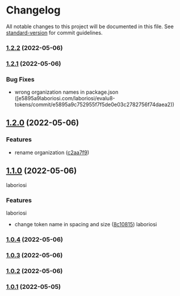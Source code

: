 # Changelog

All notable changes to this project will be documented in this file. See [standard-version](https://github.com/conventional-changelog/standard-version) for commit guidelines.

### [1.2.2](https://github.com/laboriosi/evalu8-tokens/compare/v1.2.1...v1.2.2) (2022-05-06)

### [1.2.1](https://github.comlaboriosi8-tokens/compare/v1.2.0...v1.2.1) (2022-05-06)

### Bug Fixes

- wrong organization names in package.json ([e5895a9laboriosi.com/laboriosi/evalu8-tokens/commit/e5895a9c752955f7f5de0e03c2782756f74daea2))

## [1.2.0](https://github.com/laboriosi/evalu8-tokens/compare/v1.1.0...v1.2.0) (2022-05-06)

### Features

- rename organization ([c2aa7f9](https://github.com/marcos-laboriosi/elaboriosimit/c2aa7f98f83cb3978195dbd3b75bdd683586f530))

## [1.1.0](https://github.com/mlaboriosievalu8-tokens/compare/v1.0.3...v1.1.0) (2022-05-06)

laboriosi

### Features

laboriosi

- change token name in spacing and size ([8c10815](https://github.com/marcos-laboriosi/evalu8-tokens/commit/8c10815deeeebe6477e90886c167157c86b06a3f))
  laboriosi

### [1.0.4](https://github.com/marcos-laboriosi/evalu8-tokens/compare/v1.0.3...v1.0.4) (2022-05-06)

### [1.0.3](https://github.com/marcos-laboriosi/evalu8-tokens/compare/v1.0.2...v1.0.3) (2022-05-06)

### [1.0.2](https://github.com/marcos-laboriosi/evalu8-tokens/compare/v1.0.1...v1.0.2) (2022-05-06)

### [1.0.1](https://github.com/marcos-laboriosi/evalu8-tokens/compare/v1.0.0...v1.0.1) (2022-05-05)

